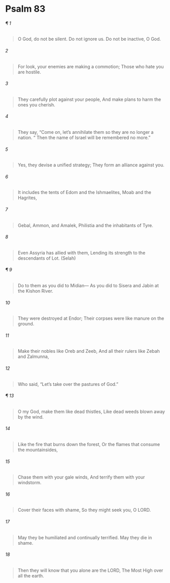 # Psalm 83
###### ¶ 1
> O God, do not be silent.
> Do not ignore us. Do not be inactive, O God.
###### 2
> For look, your enemies are making a commotion;
> Those who hate you are hostile.
###### 3
> They carefully plot against your people,
> And make plans to harm the ones you cherish.
###### 4
> They say, “Come on, let’s annihilate them so they are no longer a nation.
>  “ Then the name of Israel will be remembered no more.”
###### 5
> Yes, they devise a unified strategy;
> They form an alliance against you.
###### 6
> It includes the tents of Edom and the Ishmaelites,
> Moab and the Hagrites,
###### 7
> Gebal, Ammon, and Amalek,
> Philistia and the inhabitants of Tyre.
###### 8
> Even Assyria has allied with them,
> Lending its strength to the descendants of Lot. (Selah)
###### ¶ 9
> Do to them as you did to Midian—
> As you did to Sisera and Jabin at the Kishon River.
###### 10
> They were destroyed at Endor;
> Their corpses were like manure on the ground.
###### 11
> Make their nobles like Oreb and Zeeb,
> And all their rulers like Zebah and Zalmunna,
###### 12
> Who said, “Let’s take over the pastures of God.”
###### ¶ 13
> O my God, make them like dead thistles,
> Like dead weeds blown away by the wind.
###### 14
> Like the fire that burns down the forest,
> Or the flames that consume the mountainsides,
###### 15
> Chase them with your gale winds,
> And terrify them with your windstorm.
###### 16
> Cover their faces with shame,
> So they might seek you, O LORD.
###### 17
> May they be humiliated and continually terrified.
> May they die in shame.
###### 18
> Then they will know that you alone are the LORD,
> The Most High over all the earth.
